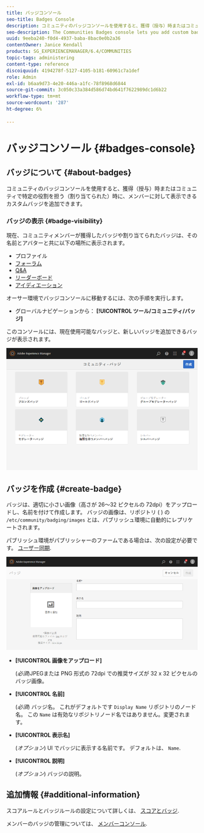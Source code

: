 ```yaml
---
title: バッジコンソール
seo-title: Badges Console
description: コミュニティのバッジコンソールを使用すると、獲得（授与）時またはコミュニティで特定の役割を担う（割り当てられた）時に、メンバーに表示できるカスタムバッジを追加できます
seo-description: The Communities Badges console lets you add custom badges that can be displayed for members when earned (awarded) or when they take on a specific role in the community (assigned)
uuid: 9eeba240-f0d4-4937-baba-8bac0e0b2a36
contentOwner: Janice Kendall
products: SG_EXPERIENCEMANAGER/6.4/COMMUNITIES
topic-tags: administering
content-type: reference
discoiquuid: 4194278f-5127-4105-b181-60961c7a1def
role: Admin
exl-id: b6aa9d73-4e20-446a-a1fc-78f8968d6844
source-git-commit: 3c050c33a384d586d74bd641f7622989dc1d6b22
workflow-type: tm+mt
source-wordcount: '287'
ht-degree: 6%

---
```


# バッジコンソール {#badges-console}

## バッジについて {#about-badges}

コミュニティのバッジコンソールを使用すると、獲得（授与）時またはコミュニティで特定の役割を担う（割り当てられた）時に、メンバーに対して表示できるカスタムバッジを追加できます。

### バッジの表示 {#badge-visibility}

現在、コミュニティメンバーが獲得したバッジや割り当てられたバッジは、その名前とアバターと共に以下の場所に表示されます。

* プロファイル
* [フォーラム](forum.md)
* [Q&amp;A](working-with-qna.md)
* [リーダーボード](enabling-leaderboard.md)
* [アイディエーション](ideation-feature.md)

オーサー環境でバッジコンソールに移動するには、次の手順を実行します。

* グローバルナビゲーションから： **[!UICONTROL ツール/コミュニティ/バッジ]**

このコンソールには、現在使用可能なバッジと、新しいバッジを追加できるバッジが表示されます。

![chlimage_1-242](assets/chlimage_1-242.png)

## バッジを作成 {#create-badge}

バッジは、適切に小さい画像（高さが 26～32 ピクセルの 72dpi）をアップロードし、名前を付けて作成します。 バッジの画像は、リポジトリ ( ) の `/etc/community/badging/images` とは、パブリッシュ環境に自動的にレプリケートされます。

パブリッシュ環境がパブリッシャーのファームである場合は、次の設定が必要です。 [ユーザー同期](sync.md).

![chlimage_1-243](assets/chlimage_1-243.png)

* **[!UICONTROL 画像をアップロード]**

   (*必須*)JPEGまたは PNG 形式の 72dpi での推奨サイズが 32 x 32 ピクセルのバッジ画像。

* **[!UICONTROL 名前]**

   (*必須*) バッジ名。 これがデフォルトです `Display Name` リポジトリのノード名。 この `Name` は有効なリポジトリノード名ではありません。変更されます。

* **[!UICONTROL 表示名]**

   (*オプション*) UI でバッジに表示する名前です。 デフォルトは、 `Name`.

* **[!UICONTROL 説明]**

   (*オプション*) バッジの説明。

## 追加情報 {#additional-information}

スコアルールとバッジルールの設定について詳しくは、 [スコアとバッジ](implementing-scoring.md).

メンバーのバッジの管理については、 [メンバーコンソール](members.md).
